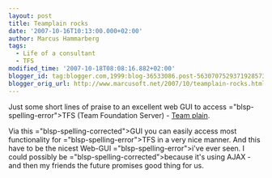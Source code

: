 ```yaml
---
layout: post
title: Teamplain rocks
date: '2007-10-16T10:13:00.000+02:00'
author: Marcus Hammarberg
tags:
  - Life of a consultant
  - TFS
modified_time: '2007-10-18T08:08:16.882+02:00'
blogger_id: tag:blogger.com,1999:blog-36533086.post-5630707529371928573
blogger_orig_url: http://www.marcusoft.net/2007/10/teamplain-rocks.html
---
```


Just some short lines of praise to an excellent web <span
id="SPELLING_ERROR_0" class="blsp-spelling-corrected">GUI</span> to
access <span>="blsp-spelling-error">TFS</span> (Team Foundation Server) - [Team
plain](http://www.teamplain.com/).

Via this <span>="blsp-spelling-corrected">GUI</span> you can easily access most
functionality for <span>="blsp-spelling-error">TFS</span> in a very nice manner. And this
have to be the nicest Web-GUI <span>="blsp-spelling-error">i've</span> ever seen. I could possibly be
<span>="blsp-spelling-corrected">because</span> it's using AJAX - and
then my friends the future promises good thing for us.
